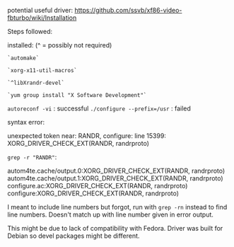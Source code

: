 potential useful driver:
https://github.com/ssvb/xf86-video-fbturbo/wiki/Installation

Steps followed:

installed:  (^ = possibly not required)

	`automake`

	`xorg-x11-util-macros`

	`^libXrandr-devel`

	`yum group install "X Software Development"`


`autoreconf -vi` : successful
`./configure --prefix=/usr` : failed


syntax error:

unexpected token near: RANDR,
configure: line 15399: XORG_DRIVER_CHECK_EXT(RANDR, randrproto)

`grep -r "RANDR"`:

autom4te.cache/output.0:XORG_DRIVER_CHECK_EXT(RANDR, randrproto)
autom4te.cache/output.1:XORG_DRIVER_CHECK_EXT(RANDR, randrproto)
configure.ac:XORG_DRIVER_CHECK_EXT(RANDR, randrproto)
configure:XORG_DRIVER_CHECK_EXT(RANDR, randrproto)

I meant to include line numbers but forgot, run with `grep -rn` instead to find line numbers. Doesn't match up with line number given in error output.



This might be due to lack of compatibility with Fedora. Driver was built for Debian so devel packages might be different.
